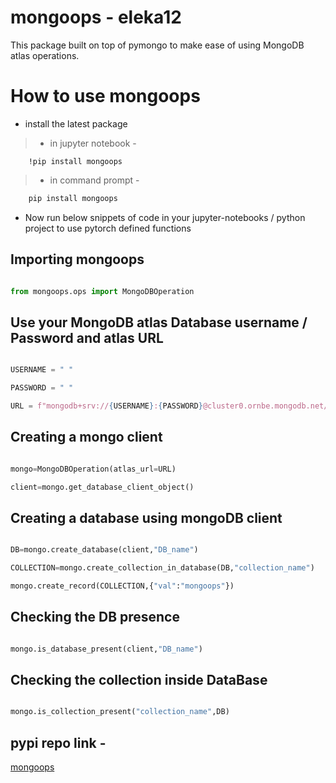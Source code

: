 # mongoops - eleka12

This package built on top of pymongo to make ease of using MongoDB atlas operations.

# How to use mongoops

* install the latest package 

> * in jupyter notebook -
```
    !pip install mongoops
```

> * in command prompt -
```bash    
    pip install mongoops
```

* Now run below snippets of code in your jupyter-notebooks / python project to use pytorch defined functions

## Importing mongoops

```python

from mongoops.ops import MongoDBOperation

```

## Use your MongoDB atlas Database username / Password and atlas URL

```python

USERNAME = " "

PASSWORD = " "

URL = f"mongodb+srv://{USERNAME}:{PASSWORD}@cluster0.ornbe.mongodb.net/test"

```

## Creating a mongo client

```python

mongo=MongoDBOperation(atlas_url=URL)

client=mongo.get_database_client_object()

```

## Creating a database using mongoDB client

```python

DB=mongo.create_database(client,"DB_name")

COLLECTION=mongo.create_collection_in_database(DB,"collection_name")

mongo.create_record(COLLECTION,{"val":"mongoops"})

```

## Checking the DB presence 

```python

mongo.is_database_present(client,"DB_name")

```

## Checking the collection inside DataBase

```python

mongo.is_collection_present("collection_name",DB)

```

## pypi repo link -

[mongoops](https://pypi.org/project/mongoops/)



